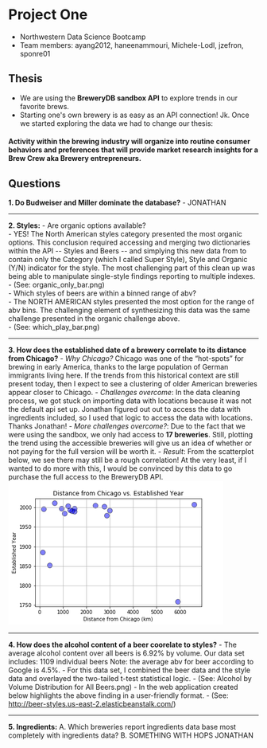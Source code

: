 # Project One
- Northwestern Data Science Bootcamp
- Team members: ayang2012, haneenammouri, Michele-Lodl, jzefron, sponre01

## Thesis
- We are using the __BreweryDB sandbox API__ to explore trends in our favorite brews.
- Starting one's own brewery is as easy as an API connection! Jk. Once we started exploring the data we had to change our thesis: 
#### Activity within the brewing industry will organize into routine consumer behaviors and preferences that will provide market research insights for a Brew Crew aka Brewery entrepreneurs. 

## Questions
__1. Do Budweiser and Miller dominate the database?__
       - JONATHAN 
***     
__2. Styles:__ 
        - Are organic options available?  
        - YES! The North American styles category presented the most organic options. This conclusion required accessing and merging two dictionaries within the API -- Styles and Beers -- and simplying this new data from to contain only the Category (which I called Super Style), Style and Organic (Y/N) indicator for the style. The most challenging part of this clean up was being able to manipulate single-style findings reporting to multiple indexes.  
        - (See: organic_only_bar.png)  
        - Which styles of beers are within a binned range of abv?  
        - The NORTH AMERICAN styles presented the most option for the range of abv bins. The challenging element of synthesizing this data was the same challenge presented in the organic challenge above.  
        - (See: which_play_bar.png)
***
__3. How does the established date of a brewery correlate to its distance from Chicago?__
       - _Why Chicago?_ Chicago was one of the “hot-spots” for brewing in early America, thanks to the large population of German immigrants living here. If the trends from this historical context are still present today, then I expect to see a clustering of older American breweries appear closer to Chicago. 
       - _Challenges overcome_: In the data cleaning process, we got stuck on importing data with locations because it was not the default api set up. Jonathan figured out out to access the data with ingredients included, so I used that logic to access the data with locations. Thanks Jonathan! 
        - _More challenges overcome?_: Due to the fact that we were using the sandbox, we only had access to __17 breweries__. Still, plotting the trend using the accessible breweries will give us an idea of whether or not paying for the full version will be worth it. 
        - _Result_: From the scatterplot below, we see there may still be a rough correlation! At the very least, if I wanted to do more with this, I would be convinced by this data to go purchase the full access to the BreweryDB API.
![alt text](https://github.com/sponre01/project-one/blob/master/Images/Distance%20from%20Chicago%20vs.%20Established%20Year.png "Distance from Chicago vs. Established Year")
***
__4. How does the alcohol content of a beer coorelate to styles?__
       - The average alcohol content over all beers is 6.92% by volume. Our data set includes: 1109 individual beers Note: the average abv for beer according to Google is 4.5%. 
       - For this data set, I combined the beer data and the style data and overlayed the two-tailed t-test statistical logic. 
       - (See: Alcohol by Volume Distribution for All Beers.png)
       - In the web application created below highlights the above finding in a user-friendly format. 
       - (See: http://beer-styles.us-east-2.elasticbeanstalk.com/) 
***
__5. Ingredients:__ 
   A. Which breweries report ingredients data base most completely with ingredients data?
   B. SOMETHING WITH HOPS
     JONATHAN
